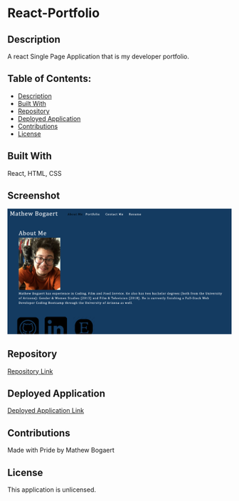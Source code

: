 # React-Portfolio

## Description
A react Single Page Application that is my developer portfolio.
  
## Table of Contents:
* [Description](#description)
* [Built With](#built-with)
* [Repository](#repository)
* [Deployed Application](#deployed-application)
* [Contributions](#contributions)
* [License](#license)

## Built With
React, HTML, CSS

## Screenshot 
![screenshot](./src/assets/screen-shot.png)

## Repository
[Repository Link](https://github.com/Mbogaert/react-portfolio)

## Deployed Application
[Deployed Application Link](https://mbogaert.github.io/react-portfolio/)

## Contributions
Made with Pride by Mathew Bogaert

## License
This application is unlicensed.